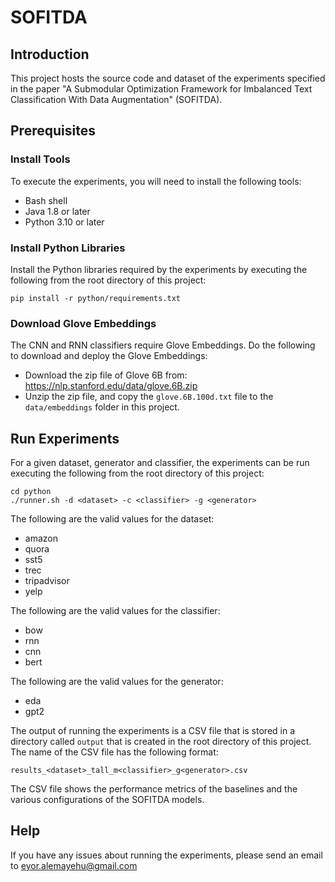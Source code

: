 # SOFITDA

## Introduction

This project hosts the source code and dataset of the experiments specified in the paper "A Submodular Optimization Framework for Imbalanced Text Classification With Data Augmentation" (SOFITDA).

## Prerequisites

### Install Tools

To execute the experiments, you will need to install the following tools:

- Bash shell
- Java 1.8 or later
- Python 3.10 or later

### Install Python Libraries

Install the Python libraries required by the experiments by executing the following from the root directory of this project:

```
pip install -r python/requirements.txt
```

### Download Glove Embeddings

The CNN and RNN classifiers require Glove Embeddings. Do the following to download and deploy the Glove Embeddings:

- Download the zip file of Glove 6B from: https://nlp.stanford.edu/data/glove.6B.zip
- Unzip the zip file, and copy the `glove.6B.100d.txt` file to the `data/embeddings` folder in this project.

## Run Experiments

For a given dataset, generator and classifier, the experiments can be run executing the following from the root directory of this project:

```
cd python
./runner.sh -d <dataset> -c <classifier> -g <generator>
```

The following are the valid values for the dataset:
- amazon
- quora
- sst5
- trec
- tripadvisor
- yelp

The following are the valid values for the classifier:
- bow
- rnn
- cnn
- bert

The following are the valid values for the generator:
- eda
- gpt2

The output of running the experiments is a CSV file that is stored in a directory called `output`
that is created in the root directory of this project. The name of the CSV file has the following
format:

```
results_<dataset>_tall_m<classifier>_g<generator>.csv
```

The CSV file shows the performance metrics of the baselines and the various configurations of the
SOFITDA models.

## Help
If you have any issues about running the experiments, please send an email to eyor.alemayehu@gmail.com




